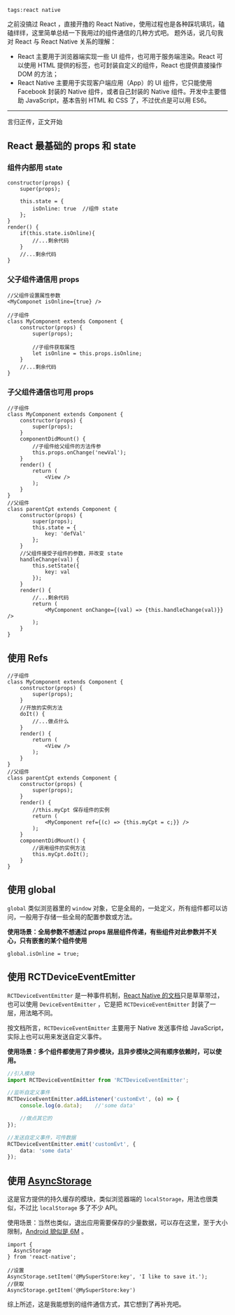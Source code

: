 ```
tags:react native
```
之前没搞过 React ，直接开撸的 React Native，使用过程也是各种踩坑填坑，磕磕绊绊，这里简单总结一下我用过的组件通信的几种方式吧。<!--more-->
题外话，说几句我对 React 与 React Native 关系的理解：

- React 主要用于浏览器端实现一些 UI 组件，也可用于服务端渲染。React 可以使用 HTML 提供的标签，也可封装自定义的组件，React 也提供直接操作 DOM 的方法；
- React Native 主要用于实现客户端应用（App）的 UI 组件，它只能使用 Facebook 封装的 Native 组件，或者自己封装的 Native 组件。开发中主要借助 JavaScript，基本告别 HTML 和 CSS 了，不过优点是可以用 ES6。

------
言归正传，正文开始
## React 最基础的 props 和 state

### 组件内部用 state

```
constructor(props) {
    super(props);

    this.state = {
        isOnline: true	//组件 state
    };
}
render() {
    if(this.state.isOnline){
        //...剩余代码
    }
    //...剩余代码
}
```





### 父子组件通信用 props

```
//父组件设置属性参数
<MyComponet isOnline={true} />

//子组件
class MyComponent extends Component {
    constructor(props) {
        super(props);

        //子组件获取属性
        let isOnline = this.props.isOnline;  
    }
    //...剩余代码
}
```

### 子父组件通信也可用 props

```
//子组件
class MyComponent extends Component {
    constructor(props) {
        super(props);
    }
    componentDidMount() {
        //子组件给父组件的方法传参
        this.props.onChange('newVal');
    }
    render() {
        return (
            <View />
        );
    }
}
//父组件
class parentCpt extends Component {
    constructor(props) {
        super(props);
        this.state = {
            key: 'defVal'
        };
    }
    //父组件接受子组件的参数，并改变 state
    handleChange(val) {
        this.setState({
            key: val 
        });
    }
    render() {
        //...剩余代码
        return (
            <MyComponent onChange={(val) => {this.handleChange(val)}} />
        );
    }
}
```

## 使用 Refs

```
//子组件
class MyComponent extends Component {
    constructor(props) {
        super(props);
    }
    //开放的实例方法
    doIt() {
        //...做点什么
    }
    render() {
        return (
            <View />
        );
    }
}
//父组件
class parentCpt extends Component {
    constructor(props) {
        super(props);
    }
    render() {
        //this.myCpt 保存组件的实例
        return (
            <MyComponent ref={(c) => {this.myCpt = c;}} />
        );
    }
    componentDidMount() {
        //调用组件的实例方法
        this.myCpt.doIt();
    }
}
```

## 使用 global

`global` 类似浏览器里的 `window` 对象，它是全局的，一处定义，所有组件都可以访问，一般用于存储一些全局的配置参数或方法。

**使用场景：全局参数不想通过 props 层层组件传递，有些组件对此参数并不关心，只有嵌套的某个组件使用**

```
global.isOnline = true;
```

## 使用 RCTDeviceEventEmitter

`RCTDeviceEventEmitter` 是一种事件机制，[React Native 的文档](http://facebook.github.io/react-native/releases/0.39/docs/native-modules-android.html#sending-events-to-javascript)只是草草带过，也可以使用 `DeviceEventEmitter` ，它是把 `RCTDeviceEventEmitter` 封装了一层，用法略不同。

按文档所言，`RCTDeviceEventEmitter` 主要用于 Native 发送事件给 JavaScript，实际上也可以用来发送自定义事件。

**使用场景：多个组件都使用了异步模块，且异步模块之间有顺序依赖时，可以使用。**

```typescript
//引入模块
import RCTDeviceEventEmitter from 'RCTDeviceEventEmitter';

//监听自定义事件
RCTDeviceEventEmitter.addListener('customEvt', (o) => {
    console.log(o.data);    //'some data'

    //做点其它的
});

//发送自定义事件，可传数据
RCTDeviceEventEmitter.emit('customEvt', {
    data: 'some data'
});
```

## 使用 [AsyncStorage](http://facebook.github.io/react-native/releases/0.39/docs/asyncstorage.html)

这是官方提供的持久缓存的模块，类似浏览器端的 `localStorage`，用法也很类似，不过比 `localStorage` 多了不少 API。

使用场景：当然也类似，退出应用需要保存的少量数据，可以存在这里，至于大小限制，[Android 貌似是 6M](https://github.com/facebook/react-native/issues/3387) 。

```
import {
  AsyncStorage
} from 'react-native';

//设置
AsyncStorage.setItem('@MySuperStore:key', 'I like to save it.');
//获取
AsyncStorage.getItem('@MySuperStore:key')
```

综上所述，这是我能想到的组件通信方式，其它想到了再补充吧。
